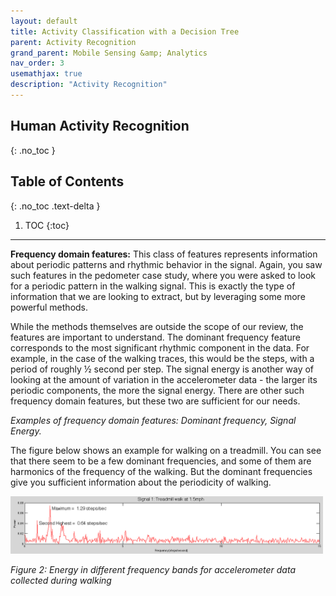 ```yaml
---
layout: default
title: Activity Classification with a Decision Tree
parent: Activity Recognition
grand_parent: Mobile Sensing &amp; Analytics
nav_order: 3
usemathjax: true
description: "Activity Recognition"
---
```

## Human Activity Recognition
{: .no_toc }

## Table of Contents
{: .no_toc .text-delta }

1. TOC
{:toc}
---

**Frequency domain features:** This class of features represents information about periodic patterns and rhythmic behavior in the signal. Again, you saw such features in the pedometer case study, where you were asked to look for a periodic pattern in the walking signal. This is exactly the type of information that we are looking to extract, but by leveraging some more powerful methods. 

While the methods themselves are outside the scope of our review, the features are important to understand. The dominant frequency feature corresponds to the most significant rhythmic component in the data. For example, in the case of the walking traces, this would be the steps, with a period of roughly ½ second per step. The signal energy is another way of looking at the amount of variation in the accelerometer data - the larger its periodic components, the more the signal energy. There are other such frequency domain features, but these two are sufficient for our needs.

*Examples of frequency domain features: Dominant frequency, Signal Energy.*


The figure below shows an example for walking on a treadmill. You can see that there seem to be a few dominant frequencies, and some of them are harmonics of the frequency of the walking. But the dominant frequencies give you sufficient information about the periodicity of walking.

 <img src="images/image3.png" alt="drawing" width="500"/>

_Figure 2: Energy in different frequency bands for accelerometer data collected during walking_
